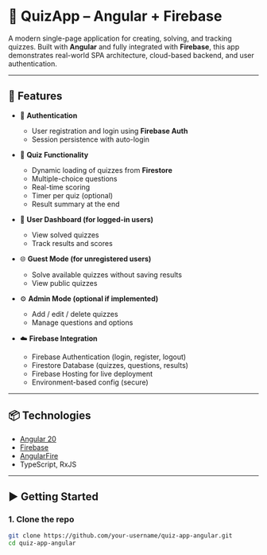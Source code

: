 # 🎯 QuizApp – Angular + Firebase

A modern single-page application for creating, solving, and tracking quizzes. Built with **Angular** and fully integrated with **Firebase**, this app demonstrates real-world SPA architecture, cloud-based backend, and user authentication.

---

## 🧩 Features

- 🔐 **Authentication**  
  - User registration and login using **Firebase Auth**
  - Session persistence with auto-login
  
- 📝 **Quiz Functionality**  
  - Dynamic loading of quizzes from **Firestore**
  - Multiple-choice questions
  - Real-time scoring
  - Timer per quiz (optional)
  - Result summary at the end

- 👤 **User Dashboard (for logged-in users)**  
  - View solved quizzes
  - Track results and scores

- 🌐 **Guest Mode (for unregistered users)**  
  - Solve available quizzes without saving results
  - View public quizzes

- ⚙️ **Admin Mode (optional if implemented)**  
  - Add / edit / delete quizzes
  - Manage questions and options

- ☁️ **Firebase Integration**  
  - Firebase Authentication (login, register, logout)
  - Firestore Database (quizzes, questions, results)
  - Firebase Hosting for live deployment
  - Environment-based config (secure)

---

## 📦 Technologies

- [Angular 20](https://angular.dev/)
- [Firebase](https://firebase.google.com/)
- [AngularFire](https://github.com/angular/angularfire)
- TypeScript, RxJS

---

## ▶️ Getting Started

### 1. Clone the repo
```bash
git clone https://github.com/your-username/quiz-app-angular.git
cd quiz-app-angular